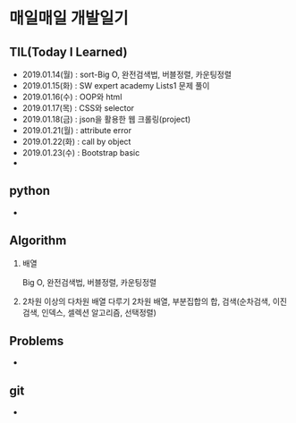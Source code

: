 # 매일매일 개발일기

## TIL(Today I Learned)

- 2019.01.14(월) : sort-Big O, 완전검색법, 버블정렬, 카운팅정렬
- 2019.01.15(화) : SW expert academy Lists1 문제 풀이
- 2019.01.16(수) : OOP와 html
- 2019.01.17(목) : CSS와 selector
- 2019.01.18(금) : json을 활용한 웹 크롤링(project)
- 2019.01.21(월) : attribute error
- 2019.01.22(화) : call by object
- 2019.01.23(수) : Bootstrap basic
- 

## python

- 

## Algorithm
1. 배열

   Big O, 완전검색법, 버블정렬, 카운팅정렬

2. 2차원 이상의 다차원 배열 다루기
   2차원 배열, 부분집합의 합, 검색(순차검색, 이진검색, 인덱스, 셀렉션 알고리즘, 선택정렬)

## Problems
- 

## git
- 